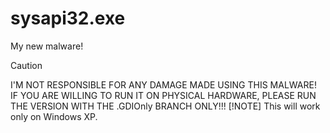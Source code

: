 # sysapi32.exe
My new malware!
> [!CAUTION]
> I'M NOT RESPONSIBLE FOR ANY DAMAGE MADE USING THIS MALWARE! IF YOU ARE WILLING TO RUN IT ON PHYSICAL HARDWARE, PLEASE RUN THE VERSION WITH THE .GDIOnly BRANCH ONLY!!!
> [!NOTE]
> This will work only on Windows XP.
